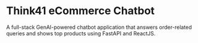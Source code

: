 # Think41 eCommerce Chatbot

A full-stack GenAI-powered chatbot application that answers order-related queries and shows top products using FastAPI and ReactJS.
